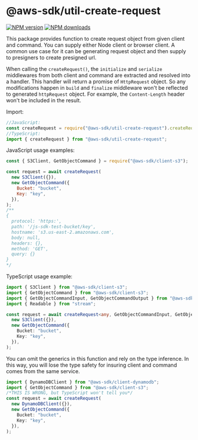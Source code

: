 # @aws-sdk/util-create-request

[![NPM version](https://img.shields.io/npm/v/@aws-sdk/util-create-request/latest.svg)](https://www.npmjs.com/package/@aws-sdk/util-create-request)
[![NPM downloads](https://img.shields.io/npm/dm/@aws-sdk/util-create-request.svg)](https://www.npmjs.com/package/@aws-sdk/util-create-request)

This package provides function to create request object from given client and command.
You can supply either Node client or browser client. A common use case for it can be
generating request object and then supply to presigners to create presigned url.

When calling the `createRequest()`, the `initialize` and `serialize` middlewares
from both client and command are extracted and resolved into a handler. This handler
will return a promise of `HttpRequest` object. So any modifications happen in `build`
and `finalize` middleware won't be reflected to generated `httpRequest` object. For
example, the `Content-Length` header won't be included in the result.

Import:

```javascript
//JavaScript:
const createRequest = require("@aws-sdk/util-create-request").createRequest;
//TypeScript:
import { createRequest } from "@aws-sdk/util-create-request";
```

JavaScript usage examples:

```javascript
const { S3Client, GetObjectCommand } = require("@aws-sdk/client-s3");

const request = await createRequest(
  new S3Client({}),
  new GetObjectCommand({
    Bucket: "bucket",
    Key: "key",
  }),
);
/**
{
  protocol: 'https:',
  path: '/js-sdk-test-bucket/key',
  hostname: 's3.us-east-2.amazonaws.com',
  body: null,
  headers: {},
  method: 'GET',
  query: {}
}
*/
```

TypeScript usage example:

```typescript
import { S3Client } from "@aws-sdk/client-s3";
import { GetObjectCommand } from "@aws-sdk/client-s3";
import { GetObjectCommandInput, GetObjectCommandOutput } from "@aws-sdk/client-s3";
import { Readable } from "stream";

const request = await createRequest<any, GetObjectCommandInput, GetObjectCommandOutput>(
  new S3Client({}),
  new GetObjectCommand({
    Bucket: "bucket",
    Key: "key",
  }),
);
```

You can omit the generics in this function and rely on the type inference. In this
way, you will lose the type safety for insuring client and command comes from the same
service.

```typescript
import { DynamoDBClient } from "@aws-sdk/client-dynamodb";
import { GetObjectCommand } from "@aws-sdk/client-s3";
/*THIS IS WRONG, but TypeScript won't tell you*/
const request = await createRequest(
  new DynamoDBClient({}),
  new GetObjectCommand({
    Bucket: "bucket",
    Key: "key",
  }),
);
```
